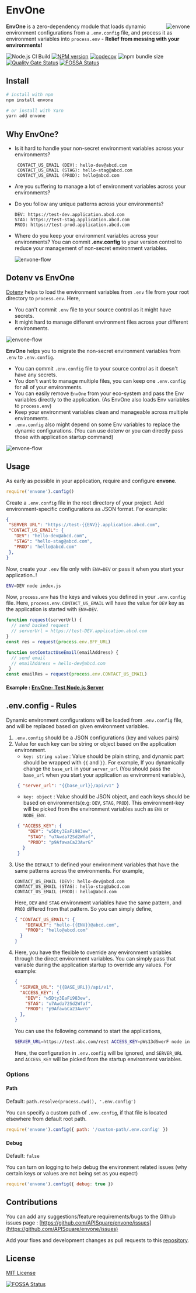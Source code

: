 # EnvOne

<img src="https://raw.githubusercontent.com/APISquare/envone/master/envone.png" alt="envone" align="right" />

<b>EnvOne</b> is a zero-dependency module that loads dynamic environment configurations from a `.env.config` file, and process it as environment variables into `process.env` - <b>Relief from messing with your environments!</b>

![Node.js CI Build](https://github.com/APISquare/envone/workflows/Node.js%20CI%20Build/badge.svg)
[![NPM version](https://img.shields.io/npm/v/envone.svg)](https://www.npmjs.com/package/envone)
[![codecov](https://codecov.io/gh/APISquare/envone/branch/master/graph/badge.svg)](https://codecov.io/gh/APISquare/envone)
![npm bundle size](https://img.shields.io/bundlephobia/minzip/envone)
[![Quality Gate Status](https://sonarcloud.io/api/project_badges/measure?project=APISquare_envone&metric=alert_status)](https://sonarcloud.io/dashboard?id=APISquare_envone)
[![FOSSA Status](https://app.fossa.com/api/projects/git%2Bgithub.com%2FAPISquare%2Fenvone.svg?type=shield)](https://app.fossa.com/projects/git%2Bgithub.com%2FAPISquare%2Fenvone?ref=badge_shield)

## Install

```bash
# install with npm
npm install envone

# or install with Yarn
yarn add envone
```

## Why EnvOne?

- Is it hard to handle your non-secret environment variables across your environments?
  ```
   CONTACT_US_EMAIL (DEV): hello-dev@abcd.com
   CONTACT_US_EMAIL (STAG): hello-stag@abcd.com
   CONTACT_US_EMAIL (PROD): hello@abcd.com
  ```
- Are you suffering to manage a lot of environment variables across your environments?
- Do you follow any unique patterns across your environments?
  ```
  DEV: https://test-dev.application.abcd.com
  STAG: https://test-stag.application.abcd.com
  PROD: https://test-prod.application.abcd.com
  ```
- Where do you keep your environment variables across your environments? You can commit <b>.env.config</b> to your version control to reduce your management of non-secret environment variables.

  <img src="https://raw.githubusercontent.com/APISquare/envone/master/envone-flow.png" alt="envone-flow" align="center" />

## Dotenv vs EnvOne

[Dotenv](https://www.npmjs.com/package/dotenv) helps to load the environment variables from `.env` file from your root directory to `process.env`. Here,
- You can't commit `.env` file to your source control as it might have secrets.
- It might hard to manage different environment files across your different environments.

<img src="https://raw.githubusercontent.com/APISquare/envone/master/docs/envswithdotenv.png" alt="envone-flow" align="center" />

<b>EnvOne</b> helps you to migrate the non-secret environment variables from `.env` to `.env.config`.
- You can commit `.env.config` file to your source control as it doesn't have any secrets.
- You don't want to manage multiple files, you can keep one `.env.config` for all of your environments.
- You can easily remove `EnvOne` from your eco-system and pass the Env variables directly to the application. (As EnvOne also loads Env variables to `process.env`)
- Keep your environment variables clean and manageable across multiple environments.
- `.env.config` also might depend on some Env variables to replace the dynamic configurations. (You can use dotenv or you can directly pass those with application startup command)

<img src="https://raw.githubusercontent.com/APISquare/envone/master/docs/envswithenvone.png" alt="envone-flow" align="center" />

## Usage

As early as possible in your application, require and configure <b>envone</b>.

```javascript
require('envone').config()
```

Create a `.env.config` file in the root directory of your project. Add environment-specific configurations as JSON format. For example:

 ```json
 {
  "SERVER_URL": "https://test-{{ENV}}.application.abcd.com",
  "CONTACT_US_EMAIL": {
    "DEV": "hello-dev@abcd.com",
    "STAG": "hello-stag@abcd.com",
    "PROD": "hello@abcd.com"
  },
 }
 ```
Now, create your `.env` file only with `ENV=DEV` or pass it when you start your application..!
```bash
ENV=DEV node index.js
```

Now, `process.env` has the keys and values you defined in your `.env.config` file. Here, `process.env.CONTACT_US_EMAIL` will have the value for `DEV` key as the application is started with `ENV=DEV`.

```js
function request(serverUrl) {
  // send backed request
  // serverUrl = https://test-DEV.application.abcd.com
}
const res = request(process.env.BFF_URL)

function setContactUseEmail(emailAddress) { 
  // send email
  // emailAddress = hello-dev@abcd.com
 }
const emailRes = request(process.env.CONTACT_US_EMAIL)
```

#### Example : [EnvOne- Test Node.js Server](https://github.com/APISquare/envone/tree/master/example)

## .env.config - Rules

Dynamic environment configurations will be loaded from `.env.config` file, and will be replaced based on given environment variables. 

1. `.env.config` should be a JSON configurations (key and values pairs)
2. Value for each key can be string or object based on the application environment.
   - `key: string value` : Value should be plain string, and dynamic part should be wrapped with `{{` and `}}`. For example, If you dynamically change the `base_url` in your `server_url` (You should pass the `base_url` when you start your application as environment variable.), 
   ```json
    { "server_url": "{{base_url}}/api/v1" }
   ```
   - `key: object` : Value should be JSON object, and each keys should be based on environments(e.g: `DEV`, `STAG`, `PROD`). This environment-key will be picked from the environment variables such as `ENV` or `NODE_ENV`.
   ```json
    { "ACCESS_KEY": {
        "DEV": "w5Dty3EaFi983ew",
        "STAG": "u7Awda72Sd2Wfaf",
        "PROD": "p9AfawaCa23AwrG"
      }
    }
   ```
3. Use the `DEFAULT` to defined your environment variables that have the same patterns across the environments. For example,
    ```
    CONTACT_US_EMAIL (DEV): hello-dev@abcd.com
    CONTACT_US_EMAIL (STAG): hello-stag@abcd.com
    CONTACT_US_EMAIL (PROD): hello@abcd.com
    ```
    Here, `DEV` and `STAG` environment variables have the same pattern, and `PROD` differed from that pattern. So you can simply define,
    ```json
    { "CONTACT_US_EMAIL": {
        "DEFAULT": "hello-{{ENV}}@abcd.com",
        "PROD": "hello@abcd.com"
      }
    }
    ```
4. Here, you have the flexible to override any environment variables through the direct environment variables. You can simply pass that variable during the application startup to override any values. For example:
    ```json
    {
      "SERVER_URL": "{{BASE_URL}}/api/v1",
      "ACCESS_KEY": {
        "DEV": "w5Dty3EaFi983ew",
        "STAG": "u7Awda72Sd2Wfaf",
        "PROD": "p9AfawaCa23AwrG"
      },
    }
    ```
    You can use the following command to start the applications,
    ```bash
    SERVER_URL=https://test.abc.com/rest ACCESS_KEY=pWs13dSwerF node index.js
    ```
    Here, the configuration in `.env.config` will be ignored, and `SERVER_URL` and `ACCESS_KEY` will be picked from the startup environment variables.

  
### Options

#### Path

Default: `path.resolve(process.cwd(), '.env.config')`

You can specify a custom path of `.env.config`, if that file is located elsewhere from default root path.

```js
require('envone').config({ path: '/custom-path/.env.config' })
```

#### Debug

Default: `false`

You can turn on logging to help debug the environment related issues (why certain keys or values are not being set as you expect)

```js
require('envone').config({ debug: true })
```

## Contributions

You can add any suggestions/feature requirements/bugs to the Github issues page : [https://github.com/APISquare/envone/issues](https://github.com/APISquare/envone/issues)

Add your fixes and development changes as pull requests to this [repository](https://github.com/APISquare/envone/pulls).


## License

[MIT License](https://opensource.org/licenses/MIT)

[![FOSSA Status](https://app.fossa.com/api/projects/git%2Bgithub.com%2FAPISquare%2Fenvone.svg?type=large)](https://app.fossa.com/projects/git%2Bgithub.com%2FAPISquare%2Fenvone?ref=badge_large)